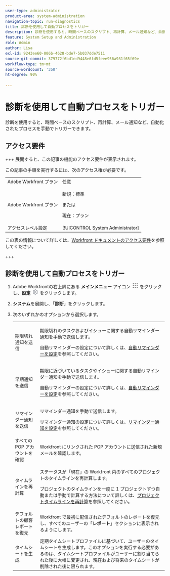 ```yaml
---
user-type: administrator
product-area: system-administration
navigation-topic: run-diagnostics
title: 診断を使用して自動プロセスをトリガー
description: 診断を使用すると、時間ベースのスクリプト、再計算、メール通知など、自動化されたプロセスを手動でトリガーできます。
feature: System Setup and Administration
role: Admin
author: Lisa
exl-id: 9243ee60-006b-4628-bde7-5b037dde7511
source-git-commit: 379772f6bd1ed9448e6fd5feee956a931f65f69e
workflow-type: tm+mt
source-wordcount: '350'
ht-degree: 90%

---
```


# 診断を使用して自動プロセスをトリガー

<!--
<p data-mc-conditions="QuicksilverOrClassic.Draft mode">**DON'T DELETE, DRAFT OR HIDE THIS ARTICLE. IT IS LINKED TO THE PRODUCT, THROUGH THE CONTEXT SENSITIVE HELP LINKS. **</p>
-->

診断を使用すると、時間ベースのスクリプト、再計算、メール通知など、自動化されたプロセスを手動でトリガーできます。

## アクセス要件

+++ 展開すると、この記事の機能のアクセス要件が表示されます。

この記事の手順を実行するには、次のアクセス権が必要です。

<table style="table-layout:auto"> 
 <col> 
 <col> 
 <tbody> 
  <tr> 
   <td role="rowheader">Adobe Workfront プラン</td> 
   <td>任意</td> 
  </tr> 
  <tr> 
  <tr> 
   <td role="rowheader">Adobe Workfront プラン</td> 
   <td><p>新規：標準</p>
       <p>または</p>
       <p>現在：プラン</p></td>
  </tr> 
  </tr> 
  <tr> 
   <td role="rowheader">アクセスレベル設定</td> 
   <td>[!UICONTROL System Administrator]</td>
  </tr> 
 </tbody> 
</table>

この表の情報について詳しくは、[Workfront ドキュメントのアクセス要件](/help/quicksilver/administration-and-setup/add-users/access-levels-and-object-permissions/access-level-requirements-in-documentation.md)を参照してください。

+++

## 診断を使用して自動プロセスをトリガー

1. Adobe Workfrontの右上隅にある **メインメニュー** アイコン ![ メインメニューアイコン ](assets/main-menu-icon.png) をクリックし、**設定** ![ 歯車設定アイコン ](assets/gear-icon-settings.png) をクリックします。

1. **システム**&#x200B;を展開し、「**診断**」をクリックします。
1. 次のいずれかのオプションから選択します。

   <table style="table-layout:auto"> 
    <col> 
    <col> 
    <tbody> 
     <tr> 
      <td role="rowheader">期限切れ通知を送信</td> 
      <td> <p>期限切れのタスクおよびイシューに関する自動リマインダー通知を手動で送信します。 </p> <p>自動リマインダーの設定について詳しくは、<a href="../../../administration-and-setup/manage-workfront/emails/setting-up-automatic-reminders.md" class="MCXref xref">自動リマインダーを設定</a>を参照してください。</p> </td> 
     </tr> 
     <tr> 
      <td role="rowheader">早期通知を送信</td> 
      <td> <p>期限に近づいているタスクやイシューに関する自動リマインダー通知を手動で送信します。</p> <p>自動リマインダーの設定について詳しくは、<a href="../../../administration-and-setup/manage-workfront/emails/setting-up-automatic-reminders.md" class="MCXref xref">自動リマインダーを設定</a>を参照してください。</p> </td> 
     </tr> 
     <tr> 
      <td role="rowheader">リマインダー通知を送信</td> 
      <td> <p>リマインダー通知を手動で送信します。 </p> <p>リマインダー通知の設定について詳しくは、<a href="../../../administration-and-setup/manage-workfront/emails/set-up-reminder-notifications.md" class="MCXref xref">リマインダー通知を設定</a>を参照してください。</p> </td> 
     </tr> 
     <tr> 
      <td role="rowheader">すべての POP アカウントを確認</td> 
      <td>Workfront にリンクされた POP アカウントに送信された新規メールを確認します。</td> 
     </tr> 
     <tr> 
      <td role="rowheader">タイムラインを再計算</td> 
      <td> <p>ステータスが「現在」の Workfront 内のすべてのプロジェクトのタイムラインを再計算します。 </p> <p>プロジェクトのタイムラインを一度に 1 プロジェクトずつ自動または手動で計算する方法について詳しくは、<a href="../../../manage-work/projects/manage-projects/recalculate-project-timeline.md" class="MCXref xref">プロジェクトタイムラインを再計算</a>を参照してください。</p> </td> 
     </tr> 
     <tr> 
      <td role="rowheader">デフォルトの顧客レポートを復元</td> 
      <td>Workfront で最初に配信されたデフォルトのレポートを復元し、すべてのユーザーの「<strong>レポート</strong>」セクションに表示されるようにします。</td> 
     </tr> 
     <tr> 
      <td role="rowheader">タイムシートを生成</td> 
      <td>定期タイムシートプロファイルに基づいて、ユーザーのタイムシートを生成します。このオプションを実行する必要があるのは、タイムシートプロファイルがユーザーに割り当てられた後に大幅に変更され、現在および将来のタイムシートが削除された後に限られます。</td> 
     </tr> 
    </tbody> 
   </table>

